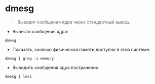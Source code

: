 # dmesg

> Выводит сообщения ядра через стандартный вывод.

- Вывести сообщения ядра:

`dmesg`

- Показать, сколько физической памяти доступно в этой системе:

`dmesg | grep -i memory`

- Выводить сообщения ядра постранично:

`dmesg | less`

